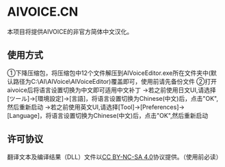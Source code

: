 # AIVOICE.CN
本项目将提供AIVOICE的非官方简体中文汉化。
## 使用方式
①下降压缩包，将压缩包中12个文件解压到AIVoiceEditor.exe所在文件夹中(默认路径为C:\AI\AIVoice\AIVoiceEditor)覆盖即可，使用前请先备份文件
②打开aivoice后将语言设置切换为中文即可适用中文补丁
  →若之前使用日文UI,请选择[ツール]->[環境設定]->[言語]，将语言设置切换为Chinese(中文)后，点击"OK",然后重新启动
  →若之前使用英文UI,请选择[Tool]->[Preferences]->[Language]，将语言设置切换为Chinese(中文)后，点击"OK",然后重新启动
## 许可协议
翻译文本及编译结果（DLL）文件以[CC BY-NC-SA 4.0](https://github.com/YuKDseele/AIVOICE.CN/AIVOICE.CN.LICENSE.txt)协议提供。（使用前必读）
